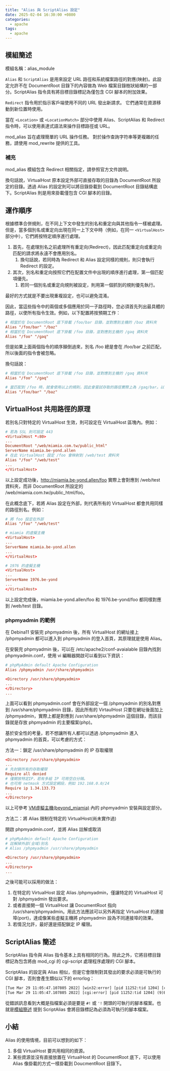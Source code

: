 ```yaml
---
title: "Alias 與 ScriptAlias 設定"
date: 2025-02-04 16:30:00 +0800
categories: 
  - apache
tags:
  - apache
---
```


## 模組簡述

模組名稱：alias_module

`Alias` 和 `ScriptAlias` 是用來設定 URL 路徑和系統檔案路徑的對應(映射)。此設定允許不在 DocumentRoot 目錄下的內容做為 Web 檔案目錄樹狀結構的一部分。ScriptAlias 指令具有將目標目錄標記為僅包含 CGI 腳本的附加效果。

`Redirect` 指令用於指示客戶端使用不同的 URL 發出新請求。 它們通常在資源移動到新位置時使用。

當在 `<Location>` 或 `<LocationMatch>` 部分中使用 Alias、ScriptAlias 和 Redirect 指令時，可以使用表達式語法來操作目標路徑或 URL。

mod_alias 旨在處理簡單的 URL 操作任務。 對於操作查詢字符串等更複雜的任務，請使用 mod_rewrite 提供的工具。

### 補充

mod_alias 模組包含 Redirect 相關指定，請參照官方文件說明。

換句話說，VirtualHost 原本設定外部可直接存取的目錄為 DocumentRoot 所設定的目錄。透過 Alias 的設定則可以將目錄掛載到 DocumentRoot 目錄結構底下。ScriptAlias 則是用來掛載僅包含 CGI 腳本的目錄。

## 運作順序

根據標準合併規則，在不同上下文中發生的別名和重定向與其他指令一樣被處理。但是，當多個別名或重定向出現在同一上下文中時（例如，在同一 `<VirtualHost>` 部分中），它們將按特定順序進行處理。

1. 首先，在處理別名之前處理所有重定向(Redirect)，因此匹配重定向或重定向匹配的請求將永遠不會應用別名。
   1. 換句話說，若同時為 Redirect 和 Alias 設定同樣的規則，則只會執行 Redirect 的設定。
2. 其次，別名和重定向按照它們在配置文件中出現的順序進行處理，第一個匹配項優先。
   1. 若同一個別名或重定向規則被設定，則用第一個抓到的規則優先執行。

最好的方式就是不要出現重複設定，也可以避免混淆。

因此，當這些指令中的兩個或多個應用於同一子路徑時，您必須首先列出最具體的路徑，以使所有指令生效。例如，以下配置將按預期工作：

```conf
# 相當於在 DocumentRoot 底下掛載 /foo/bar 目錄，並對應到主機的 /baz 資料夾
Alias "/foo/bar" "/baz"
# 相當於在 DocumentRoot 底下掛載 /foo 目錄，並對應到主機的 /gaq 資料夾
Alias "/foo" "/gaq"
```

但是如果上面兩個指令的順序顛倒過來，別名 /foo 總是會在 /foo/bar 之前匹配，所以後面的指令會被忽略。

換句話說：

```conf
# 相當於在 DocumentRoot 底下掛載 /foo 目錄，並對應到主機的 /gaq 資料夾
Alias "/foo" "/gaq"

# 當匹配到 /foo 時，就會使用以上的規則，因此會嘗試存取的路徑實際上為 /gaq/bar。以下規則將永遠不會生效。
Alias "/foo/bar" "/baz"
```

## VirtualHost 共用路徑的原理

若別名只對特定的 VirtualHost 生效，則可設定在 VirtualHost 區塊內。例如：

```conf
# 若為 SSL 則可設定 443
<VirtualHost *:80>
...
DocumentRoot "/web/miamia.com.tw/public_html"
ServerName miamia.be-yond.allen
# 在此 VirtualHost 設定 /foo 會映射到 /web/test 資料夾
Alias "/foo" "/web/test"
...
</VirtualHost>
```

以上設定成功後，http://miamia.be-yond.allen/foo 實際上會對應到 /web/test 資料夾，而非 DocumentRoot 所設定的 /web/miamia.com.tw/public_html/foo。

在此概念底下，若將 Alias 設定在外部，則代表所有的 VirtualHost 都會共用同樣的路徑別名。例如：

```conf
# 將 foo 設定在外部
Alias "/foo" "/web/test"

# miamia 的虛擬主機
<VirtualHost>
...
ServerName miamia.be-yond.allen
...
</VirtualHost>

# 1976 的虛擬主機
<VirtualHost>
...
ServerName 1976.be-yond
...
</VirtualHost>
```

以上設定完成後，miamia.be-yond.allen/foo 和 1976.be-yond/foo 都同樣對應到 /web/test 目錄。

### phpmyadmin 的範例

在 Debina11 安裝完 phpmyadmin 後，所有 VirtualHost 的網址接上 /phpmyadmin 都可以進入到 phpmyadmin 的登入首頁，其原理就是使用 Alias。

在安裝完 phpmyadmin 後，可以在 /etc/apache2/conf-avaialable 目錄內找到 phpmyadmin.conf，使用 vi 編輯器開啟可以看到以下資訊：

```conf
# phpMyAdmin default Apache Configuration
Alias /phpmyadmin /usr/share/phpmyadmin 

<Directory /usr/share/phpmyadmin>
...
</Directory>
...
```

上面可以看到 phpmyadmin.conf 會在外部設定一個 /phpmyadmin 的別名對應到 /usr/share/phpmyadmin 目錄，因此所有的 VirtaulHost 只要在網址後面加上 /phpmyadmin，實際上都是對應到 /usr/share/phpmyadmin 這個目錄，而該目錄就是存放 phpmyadmin 的主要檔案(php)。

基於安全性的考量，若不想讓所有人都可以透過 /phpmyadmin 進入 phpmyadmin 的首頁，可以考慮的方式：

方法一：鎖定 /usr/share/phpmyadmin 的 IP 存取權限

```conf
<Directory /usr/share/phpmyadmin>
...
# 先封鎖所有的存取權限
Require all denied
# 僅開放特定IP，若有多組 IP 可用空白分隔。
# 也可用 netmask 方式設定網段，例如 192.168.0.0/24
Require ip 1.34.133.73
...
</Directory>
```

以上可參考 [VM虛擬主機(beyond_miamia)](../Azure/VM虛擬主機(beyond_miamia).md) 內的 phpmyadmin 安裝與設定部分。

方法二：將 Alias 限制在特定的 VirtualHost(尚未實作過)

開啟 phpmyadmin.conf，並將 Alias 註解或取消

```conf
# phpMyAdmin default Apache Configuration
# 註解掉外部(全域)別名
# Alias /phpmyadmin /usr/share/phpmyadmin 

<Directory /usr/share/phpmyadmin>
...
</Directory>
...
```

之後可能可以採用的做法：

1. 在特定的 VirtualHost 設定 Alias /phpmyadmin，僅讓特定的 VirtualHost 可對 /phpmyadmin 發出要求。
2. 或者直接開一個 VirtualHost 讓 DocumentRoot 指向 /usr/share/phpmyadmin。用此方法應該可以另外再指定 VirtualHost 的連接埠(port)，達成像某些虛擬主機將 phpmyadmin 設為不同連接埠的效果。
3. 若情況允許，最好還是搭配鎖定 IP 權限。

## ScriptAlias 簡述

ScriptAlias 指令與 Alias 指令基本上具有相同的行為。除此之外，它將目標目錄標記為包含將由 mod_cgi 的 cgi-script 處理程序處理的 CGI 腳本。

ScriptAlias 的設定與 Alias 相似，但是它會限制對其發出的要求必須是可執行的 CGI 腳本，否則會產生類似以下的 errorlog：

```txt
[Tue Mar 29 11:05:47.107805 2022] [win32:error] [pid 11252:tid 1204] [client 192.168.0.144:54598] AH02102: C:/php/php56/php.gif is not executable; ensure interpreted scripts have "#!" or "'!" first line
[Tue Mar 29 11:05:47.107805 2022] [cgi:error] [pid 11252:tid 1204] (9)Bad file descriptor: [client 192.168.0.144:54598] AH01222: don't know how to spawn child process: C:/php/php56/php.gif
```

從錯誤訊息看到大概是指檔案必須是要是 `#!` 或 `'!` 開頭的可執行的腳本檔案。也就是[模組簡述](#模組簡述) 提到 ScriptAlias 會將目錄標記為必須為可執行的腳本檔案。

## 小結

Alias 的使用情境，目前可以想到的如下：

1. 多個 VirtualHost 要共用相同的資源。
2. 某些資源並沒有直接放置在 VirtualHost 的 DocumentRoot 底下，可以使用 Alias 像掛載的方式一樣掛載到 DoucmentRoot 目錄下。
